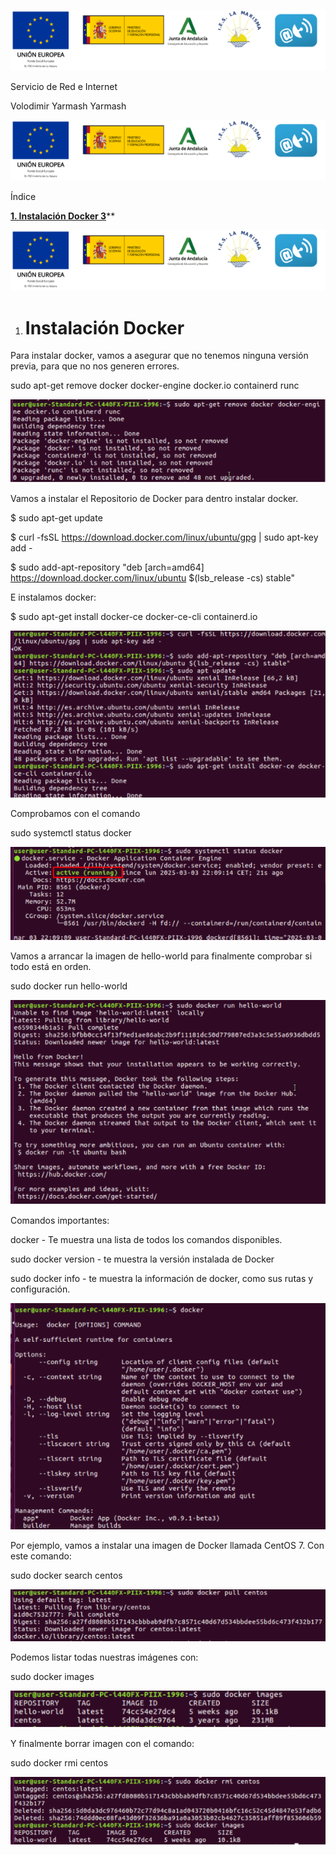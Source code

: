 ﻿![ref1]


Servicio de Red e Internet



Volodimir Yarmash Yarmash























![ref1]

Índice

[**1. Instalación Docker	3**](#_811s03xg1t3a)**






























![ref1]

1. # <a name="_811s03xg1t3a"></a>Instalación Docker
Para instalar docker, vamos a asegurar que no tenemos ninguna versión previa, para que no nos generen errores.

sudo apt-get remove docker docker-engine docker.io containerd runc

![](Aspose.Words.f4738e76-39f6-4b2c-92db-7902e82250df.002.png)

Vamos a instalar el Repositorio de Docker para dentro instalar docker.

$ sudo apt-get update

$ curl -fsSL https://download.docker.com/linux/ubuntu/gpg | sudo apt-key add -

$ sudo add-apt-repository "deb [arch=amd64] https://download.docker.com/linux/ubuntu $(lsb\_release -cs) stable"

E instalamos docker:

$ sudo apt-get install docker-ce docker-ce-cli containerd.io

![](Aspose.Words.f4738e76-39f6-4b2c-92db-7902e82250df.003.png)

Comprobamos con el comando 

sudo systemctl status  docker

![](Aspose.Words.f4738e76-39f6-4b2c-92db-7902e82250df.004.png)

Vamos a arrancar la imagen de hello-world para finalmente comprobar si todo está en orden.

sudo docker run hello-world

![](Aspose.Words.f4738e76-39f6-4b2c-92db-7902e82250df.005.png)

Comandos importantes:

docker - Te muestra una lista de todos los comandos disponibles.

sudo docker version - te muestra la versión instalada de Docker

sudo docker info - te muestra la información de docker, como sus rutas y configuración.

![](Aspose.Words.f4738e76-39f6-4b2c-92db-7902e82250df.006.png)

Por ejemplo, vamos a instalar una imagen de Docker llamada CentOS 7. Con este comando:

sudo docker search centos

![](Aspose.Words.f4738e76-39f6-4b2c-92db-7902e82250df.007.png)

Podemos listar todas nuestras imágenes con:

sudo docker images

![](Aspose.Words.f4738e76-39f6-4b2c-92db-7902e82250df.008.png)

Y finalmente borrar imagen con el comando:

sudo docker rmi centos

![](Aspose.Words.f4738e76-39f6-4b2c-92db-7902e82250df.009.png)

[ref1]: Aspose.Words.f4738e76-39f6-4b2c-92db-7902e82250df.001.png

